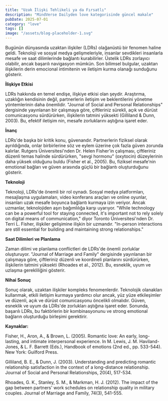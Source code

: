 ```yaml
---
title: "Uzak İlişki Tehlikeli ya da Fırsatlı"
description: "MindVerse Dailyden love kategorisinde güncel makale"
pubDate: 2025-07-01
category: "love"
tags: []
image: "/assets/blog-placeholder-1.svg"
---
```


Bugünün dünyasında uzaktan ilişkiler (LDRs) olağanüstü bir fenomen haline geldi. Teknoloji ve sosyal medya gelişmeleriyle, insanlar sevdikleri insanlarla mesafe ve saat dilimlerinde bağlantı kurabilirler. Üstelik LDRs zorlayıcı olabilir, ancak başarılı navigasyon mümkün. Son bilimsel bulgular, uzaktan ilişkilerin derin emocional intimitenin ve iletişim kurma olanağı sunduğunu gösterir.

**İlişkiye Etkisi**

LDRs hakkında en temel endişe, ilişkiye etkisi olan şeydir. Araştırma, uzaklığın kendisinin değil, partnerlerin iletişim ve beklentilerini yönetme yöntemlerinin daha önemlidir. "Journal of Social and Personal Relationships" dergisinde yayınlanan bir çalışmaya göre, çiftleriniz sürekli, açık ve dürüst comunicasyonu sürdürürken, ilişkilerin tatmini yüksekti (Gilliland & Dunn, 2003). Bu, efektif iletişim nin, mesafe zorluklarını aştığına işaret eder.

**İnanç**

LDRs'de başka bir kritik konu, güvenandır. Partnerlerin fiziksel olarak ayrıldığında, onlar birbirlerine söz ve eylem üzerine çok fazla güven zorunda kalırlar. Rutgers Üniversitesi'nden Dr. Helen Fisher'in çalışması, çiftleriniz düzenli temas halinde sürdürürken, "sevgi hormonu" (oxytocin) düzeylerinin daha yüksek olduğunu buldu (Fisher et al., 2005). Bu, fiziksel mesafe'nin emotional bağları ve güven arasında güçlü bir bağlantı oluşturduğunu gösterir.

**Teknoloji**

Teknoloji, LDRs'de önemli bir rol oynadı. Sosyal medya platformları, mesajlaşma uygulamaları, video konferans araçları ve online oyunlar, insanları uzak mesafe boyunca bağlantı kurmaya izin veriyor. Ancak uzmanlar, teknolojiden aşırı bağımlılığa karşı uyarıyor. "While technology can be a powerful tool for staying connected, it's important not to rely solely on digital means of communication," diyor Toronto Üniversitesi'nden Dr. Terri L. Fisher, ilişkiler gelişimine ilişkin bir uzmandır. "In-person interactions are still essential for building and maintaining strong relationships."

**Saat Dilimleri ve Planlama**

Zaman dilimi ve planlama conflictleri de LDRs'de önemli zorluklar oluşturuyor. "Journal of Marriage and Family" dergisinde yayınlanan bir çalışmaya göre, çiftleriniz düzenli ve koordineli planlarını sürdürürken, ilişkilerin tatmini yüksekti (Rhoades et al., 2012). Bu, esneklik, uyum ve uzlaşma gerekliliğini gösterir.

**Nihai Sonuç**

Sonuç olarak, uzaktan ilişkiler kompleks fenomenlerdir. Teknolojik olanakları kullanmak, etkili iletişim kurmaya yardımcı olur ancak, yüz yüze etkileşimler ve düzenli, açık ve dürüst comunicasyonu öncelikli olmalıdır. Güven, esneklik ve uyum da LDRs'de zorlukları aştığına işaret eder. Sonunda, başarılı LDRs, bu faktörlerin bir kombinasyonunu ve strong emotional bağların oluşturduğu birleşimi gerektirir.

**Kaynaklar:**

Fisher, H., Aron, A., & Brown, L. (2005). Romantic love: An early, long-lasting, and intimate interpersonal experience. In M. Lewis, J. M. Haviland-Jones, & L. F. Barrett (Eds.), Handbook of emotions (2nd ed., pp. 533-544). New York: Guilford Press.

Gilliland, B. E., & Dunn, J. (2003). Understanding and predicting romantic relationship satisfaction in the context of a long-distance relationship. Journal of Social and Personal Relationships, 20(4), 517-534.

Rhoades, G. K., Stanley, S. M., & Markman, H. J. (2012). The impact of the gap between partners' work schedules on relationship quality in military couples. Journal of Marriage and Family, 74(3), 541-555.